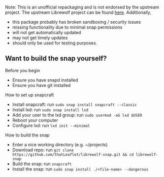 Note: This is an unofficial repackaging and is not endorsed by the upstream project. The upstream Librewolf project can be found [here](https://librewolf.net/). Additionally,
- this package probably has broken sandboxing / security issues
- missing functionality due to minimal snap permissions
- will not get automatically updated
- may not get timely updates
- should only be used for testing purposes. 

## Want to build the snap yourself?

Before you begin
- Ensure you have snapd installed
- Ensure you have git installed

How to set up snapcraft
- Install snapcraft: run `sudo snap install snapcraft --classic`
- Install lxd: run `sudo snap install lxd`
- Add your user to the lxd group: run `sudo usermod -aG lxd $USER`
- Reboot your computer
- Configure lxd: run `lxd init --minimal`

How to build the snap
- Enter a nice working directory (e.g. ~/projects)
- Download repo: run `git clone https://github.com/thatLeaflet/librewolf-snap.git && cd librewolf-snap`
- Build the snap: run `snapcraft`
- Install the snap: run `sudo snap install ./<file-name> --dangerous`
